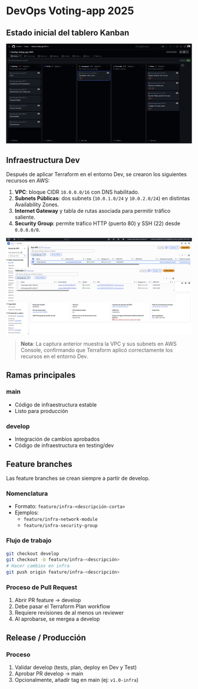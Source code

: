 # DevOps Voting-app 2025

## Estado inicial del tablero Kanban

![Estado inicial del Kanban](docs/initial-kanban.png)

## Infraestructura Dev

Después de aplicar Terraform en el entorno Dev, se crearon los siguientes recursos en AWS:

1. **VPC**: bloque CIDR `10.0.0.0/16` con DNS habilitado.  
2. **Subnets Públicas**: dos subnets (`10.0.1.0/24` y `10.0.2.0/24`) en distintas Availability Zones.  
3. **Internet Gateway** y tabla de rutas asociada para permitir tráfico saliente.  
4. **Security Group**: permite tráfico HTTP (puerto 80) y SSH (22) desde `0.0.0.0/0`.

![Infraestructura Dev](docs/infra-dev.png)

> **Nota**: La captura anterior muestra la VPC y sus subnets en AWS Console, confirmando que Terraform aplicó correctamente los recursos en el entorno Dev.


## Ramas principales

### main

- Código de infraestructura estable
- Listo para producción

### develop

- Integración de cambios aprobados
- Código de infraestructura en testing/dev

## Feature branches

Las feature branches se crean siempre a partir de develop.

### Nomenclatura

- Formato: `feature/infra-<descripción-corta>`
- Ejemplos:
  - `feature/infra-network-module`
  - `feature/infra-security-group`

### Flujo de trabajo

```bash
git checkout develop
git checkout -b feature/infra-<descripción>
# Hacer cambios en infra
git push origin feature/infra-<descripción>
```

### Proceso de Pull Request

1. Abrir PR feature → develop
2. Debe pasar el Terraform Plan workflow
3. Requiere revisiones de al menos un reviewer
4. Al aprobarse, se mergea a develop

## Release / Producción

### Proceso

1. Validar develop (tests, plan, deploy en Dev y Test)
2. Aprobar PR develop → main
3. Opcionalmente, añadir tag en main (ej: `v1.0-infra`)
